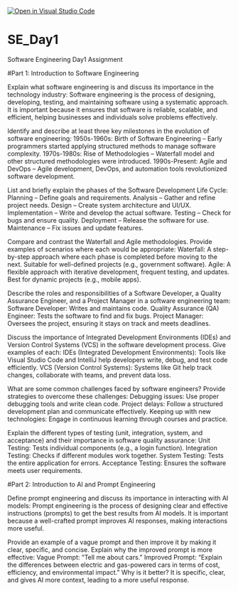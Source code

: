 [![Open in Visual Studio Code](https://classroom.github.com/assets/open-in-vscode-2e0aaae1b6195c2367325f4f02e2d04e9abb55f0b24a779b69b11b9e10269abc.svg)](https://classroom.github.com/online_ide?assignment_repo_id=18545957&assignment_repo_type=AssignmentRepo)
# SE_Day1
Software Engineering Day1 Assignment

#Part 1: Introduction to Software Engineering

Explain what software engineering is and discuss its importance in the technology industry: 
Software engineering is the process of designing, developing, testing, and maintaining software using a systematic approach. It is important because it ensures that software is reliable, scalable, and efficient, helping businesses and individuals solve problems effectively.


Identify and describe at least three key milestones in the evolution of software engineering:
1950s-1960s: Birth of Software Engineering – Early programmers started applying structured methods to manage software complexity.
1970s-1980s: Rise of Methodologies – Waterfall model and other structured methodologies were introduced.
1990s-Present: Agile and DevOps – Agile development, DevOps, and automation tools revolutionized software development.


List and briefly explain the phases of the Software Development Life Cycle:
Planning – Define goals and requirements.
Analysis – Gather and refine project needs.
Design – Create system architecture and UI/UX.
Implementation – Write and develop the actual software.
Testing – Check for bugs and ensure quality.
Deployment – Release the software for use.
Maintenance – Fix issues and update features.



Compare and contrast the Waterfall and Agile methodologies. Provide examples of scenarios where each would be appropriate:
Waterfall: A step-by-step approach where each phase is completed before moving to the next. Suitable for well-defined projects (e.g., government software).
Agile: A flexible approach with iterative development, frequent testing, and updates. Best for dynamic projects (e.g., mobile apps).


Describe the roles and responsibilities of a Software Developer, a Quality Assurance Engineer, and a Project Manager in a software engineering team:
Software Developer: Writes and maintains code.
Quality Assurance (QA) Engineer: Tests the software to find and fix bugs.
Project Manager: Oversees the project, ensuring it stays on track and meets deadlines.


Discuss the importance of Integrated Development Environments (IDEs) and Version Control Systems (VCS) in the software development process. Give examples of each:
IDEs (Integrated Development Environments): Tools like Visual Studio Code and IntelliJ help developers write, debug, and test code efficiently.
VCS (Version Control Systems): Systems like Git help track changes, collaborate with teams, and prevent data loss.


What are some common challenges faced by software engineers? Provide strategies to overcome these challenges:
Debugging issues: Use proper debugging tools and write clean code.
Project delays: Follow a structured development plan and communicate effectively.
Keeping up with new technologies: Engage in continuous learning through courses and practice.


Explain the different types of testing (unit, integration, system, and acceptance) and their importance in software quality assurance:
Unit Testing: Tests individual components (e.g., a login function).
Integration Testing: Checks if different modules work together.
System Testing: Tests the entire application for errors.
Acceptance Testing: Ensures the software meets user requirements.


#Part 2: Introduction to AI and Prompt Engineering


Define prompt engineering and discuss its importance in interacting with AI models:
Prompt engineering is the process of designing clear and effective instructions (prompts) to get the best results from AI models. It is important because a well-crafted prompt improves AI responses, making interactions more useful.


Provide an example of a vague prompt and then improve it by making it clear, specific, and concise. Explain why the improved prompt is more effective:
Vague Prompt: “Tell me about cars.”
Improved Prompt: “Explain the differences between electric and gas-powered cars in terms of cost, efficiency, and environmental impact.”
Why is it better? It is specific, clear, and gives AI more context, leading to a more useful response.
